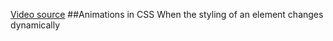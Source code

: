 [Video source](https://www.youtube.com/watch?v=n8cTHW_VxBw)
##Animations in CSS
When the styling of an element changes dynamically